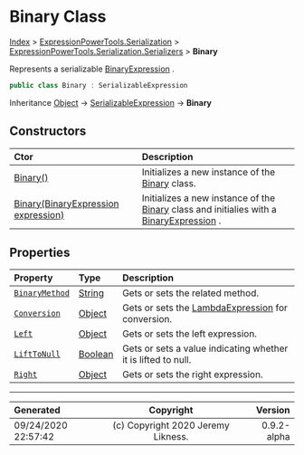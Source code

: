 ﻿# Binary Class

[Index](../index.md) > [ExpressionPowerTools.Serialization](ExpressionPowerTools.Serialization.a.md) > [ExpressionPowerTools.Serialization.Serializers](ExpressionPowerTools.Serialization.Serializers.n.md) > **Binary**

Represents a serializable [BinaryExpression](https://docs.microsoft.com/dotnet/api/system.linq.expressions.binaryexpression) .

```csharp
public class Binary : SerializableExpression
```

Inheritance [Object](https://docs.microsoft.com/dotnet/api/system.object) → [SerializableExpression](ExpressionPowerTools.Serialization.Serializers.SerializableExpression.cs.md) → **Binary**

## Constructors

| Ctor | Description |
| :-- | :-- |
| [Binary()](ExpressionPowerTools.Serialization.Serializers.Binary.ctor.md#binary) | Initializes a new instance of the [Binary](ExpressionPowerTools.Serialization.Serializers.Binary.cs.md) class. |
| [Binary(BinaryExpression expression)](ExpressionPowerTools.Serialization.Serializers.Binary.ctor.md#binarybinaryexpression-expression) | Initializes a new instance of the [Binary](ExpressionPowerTools.Serialization.Serializers.Binary.cs.md) class and            initialies with a [BinaryExpression](https://docs.microsoft.com/dotnet/api/system.linq.expressions.binaryexpression) . |
## Properties

| Property | Type | Description |
| :-- | :-- | :-- |
| [`BinaryMethod`](ExpressionPowerTools.Serialization.Serializers.Binary.BinaryMethod.prop.md) | [String](https://docs.microsoft.com/dotnet/api/system.string) | Gets or sets the related method. |
| [`Conversion`](ExpressionPowerTools.Serialization.Serializers.Binary.Conversion.prop.md) | [Object](https://docs.microsoft.com/dotnet/api/system.object) | Gets or sets the [LambdaExpression](https://docs.microsoft.com/dotnet/api/system.linq.expressions.lambdaexpression) for conversion. |
| [`Left`](ExpressionPowerTools.Serialization.Serializers.Binary.Left.prop.md) | [Object](https://docs.microsoft.com/dotnet/api/system.object) | Gets or sets the left expression. |
| [`LiftToNull`](ExpressionPowerTools.Serialization.Serializers.Binary.LiftToNull.prop.md) | [Boolean](https://docs.microsoft.com/dotnet/api/system.boolean) | Gets or sets a value indicating whether it is lifted to null. |
| [`Right`](ExpressionPowerTools.Serialization.Serializers.Binary.Right.prop.md) | [Object](https://docs.microsoft.com/dotnet/api/system.object) | Gets or sets the right expression. |


---

| Generated | Copyright | Version |
| :-- | :-: | --: |
| 09/24/2020 22:57:42 | (c) Copyright 2020 Jeremy Likness. | 0.9.2-alpha |
